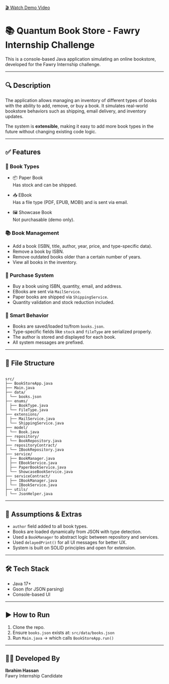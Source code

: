 [🎬 Watch Demo Video](https://github.com/Ibrahim-Hassan74/Fawry_Internship/blob/master/demo/BookStoreDemo.mp4)

# 📚 Quantum Book Store - Fawry Internship Challenge

This is a console-based Java application simulating an online bookstore, developed for the Fawry Internship challenge.

---

## 🔍 Description

The application allows managing an inventory of different types of books with the ability to add, remove, or buy a book. It simulates real-world bookstore behaviors such as shipping, email delivery, and inventory updates.

The system is **extensible**, making it easy to add more book types in the future without changing existing code logic.

---

## ✅ Features

### 🧾 Book Types

- 📦 Paper Book  
  Has stock and can be shipped.

- 📥 EBook  
  Has a file type (PDF, EPUB, MOBI) and is sent via email.

- 🖼️ Showcase Book  
  Not purchasable (demo only).

### 📚 Book Management

- Add a book (ISBN, title, author, year, price, and type-specific data).
- Remove a book by ISBN.
- Remove outdated books older than a certain number of years.
- View all books in the inventory.

### 🛒 Purchase System

- Buy a book using ISBN, quantity, email, and address.
- EBooks are sent via `MailService`.
- Paper books are shipped via `ShippingService`.
- Quantity validation and stock reduction included.

### 🧠 Smart Behavior

- Books are saved/loaded to/from `books.json`.
- Type-specific fields like `stock` and `fileType` are serialized properly.
- The author is stored and displayed for each book.
- All system messages are prefixed.

---

## 📂 File Structure

```

src/
├── BookStoreApp.java
├── Main.java
├── data/
│ └── books.json
├── enums/
│ ├── BookType.java
│ └── FileType.java
├── extensions/
│ ├── MailService.java
│ └── ShippingService.java
├── model/
│ └── Book.java
├── repository/
│ └── BookRepository.java
├── repositoryContract/
│ └── IBookRepository.java
├── service/
│ ├── BookManager.java
│ ├── EBookService.java
│ ├── PaperBookService.java
│ └── ShowcaseBookService.java
├── serviceContract/
│ ├── IBookManager.java
│ └── IBookService.java
├── utils/
│ └── JsonHelper.java

```

---

## 📌 Assumptions & Extras

- `author` field added to all book types.
- Books are loaded dynamically from JSON with type detection.
- Used a `BookManager` to abstract logic between repository and services.
- Used `delayedPrint()` for all UI messages for better UX.
- System is built on SOLID principles and open for extension.

---

## 🛠 Tech Stack

- Java 17+
- Gson (for JSON parsing)
- Console-based UI

---

## ▶️ How to Run

1. Clone the repo.
2. Ensure `books.json` exists at: `src/data/books.json`
3. Run `Main.java` → which calls `BookStoreApp.run()`

---

## 👨‍💻 Developed By

**Ibrahim Hassan**  
Fawry Internship Candidate
